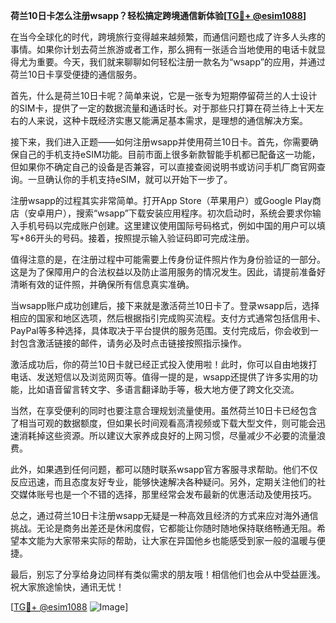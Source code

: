 **荷兰10日卡怎么注册wsapp？轻松搞定跨境通信新体验[[TG💪+ @esim1088](https://t.me/s/esim1088)]**

在当今全球化的时代，跨境旅行变得越来越频繁，而通信问题也成了许多人头疼的事情。如果你计划去荷兰旅游或者工作，那么拥有一张适合当地使用的电话卡就显得尤为重要。今天，我们就来聊聊如何轻松注册一款名为“wsapp”的应用，并通过荷兰10日卡享受便捷的通信服务。

首先，什么是荷兰10日卡呢？简单来说，它是一张专为短期停留荷兰的人士设计的SIM卡，提供了一定的数据流量和通话时长。对于那些只打算在荷兰待上十天左右的人来说，这种卡既经济实惠又能满足基本需求，是理想的通信解决方案。

接下来，我们进入正题——如何注册wsapp并使用荷兰10日卡。首先，你需要确保自己的手机支持eSIM功能。目前市面上很多新款智能手机都已配备这一功能，但如果你不确定自己的设备是否兼容，可以直接查阅说明书或访问手机厂商官网查询。一旦确认你的手机支持eSIM，就可以开始下一步了。

注册wsapp的过程其实非常简单。打开App Store（苹果用户）或Google Play商店（安卓用户），搜索“wsapp”下载安装应用程序。初次启动时，系统会要求你输入手机号码以完成账户创建。这里建议使用国际号码格式，例如中国的用户可以填写+86开头的号码。接着，按照提示输入验证码即可完成注册。

值得注意的是，在注册过程中可能需要上传身份证件照片作为身份验证的一部分。这是为了保障用户的合法权益以及防止滥用服务的情况发生。因此，请提前准备好清晰有效的证件照，并确保所有信息真实准确。

当wsapp账户成功创建后，接下来就是激活荷兰10日卡了。登录wsapp后，选择相应的国家和地区选项，然后根据指引完成购买流程。支付方式通常包括信用卡、PayPal等多种选择，具体取决于平台提供的服务范围。支付完成后，你会收到一封包含激活链接的邮件，请务必及时点击链接按照指示操作。

激活成功后，你的荷兰10日卡就已经正式投入使用啦！此时，你可以自由地拨打电话、发送短信以及浏览网页等。值得一提的是，wsapp还提供了许多实用的功能，比如语音留言转文字、多语言翻译助手等，极大地方便了跨文化交流。

当然，在享受便利的同时也要注意合理规划流量使用。虽然荷兰10日卡已经包含了相当可观的数据额度，但如果长时间观看高清视频或下载大型文件，则可能会迅速消耗掉这些资源。所以建议大家养成良好的上网习惯，尽量减少不必要的流量浪费。

此外，如果遇到任何问题，都可以随时联系wsapp官方客服寻求帮助。他们不仅反应迅速，而且态度友好专业，能够快速解决各种疑问。另外，定期关注他们的社交媒体账号也是一个不错的选择，那里经常会发布最新的优惠活动及使用技巧。

总之，通过荷兰10日卡注册wsapp无疑是一种高效且经济的方式来应对海外通信挑战。无论是商务出差还是休闲度假，它都能让你随时随地保持联络畅通无阻。希望本文能为大家带来实际的帮助，让大家在异国他乡也能感受到家一般的温暖与便捷。

最后，别忘了分享给身边同样有类似需求的朋友哦！相信他们也会从中受益匪浅。祝大家旅途愉快，通讯无忧！

[[TG💪+ @esim1088](https://t.me/s/esim1088) ![Image](https://i.postimg.cc/4NQfJmqS/Snipaste-2025-05-13-00-14-12.png)]